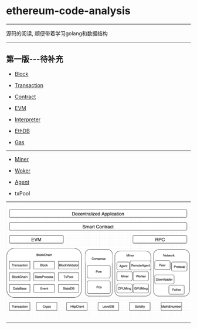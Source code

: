 # ethereum-code-analysis
----------------------------------------
源码的阅读, 顺便带着学习golang和数据结构

---------------------------------------

## 第一版---待补充

* [Block](https://github.com/xianfeng92/ethereum-code-analysis/blob/master/notes/Block.md)

* [Transaction](https://github.com/xianfeng92/ethereum-code-analysis/blob/master/notes/Transaction.md)

* [Contract](https://github.com/xianfeng92/ethereum-code-analysis/blob/master/notes/Contract.md)

* [EVM](https://github.com/xianfeng92/ethereum-code-analysis/blob/master/notes/evm.md)

* [Interpreter](https://github.com/xianfeng92/ethereum-code-analysis/blob/master/notes/interpreter.md)

* [EthDB](https://github.com/xianfeng92/ethereum-code-analysis/blob/master/notes/ethDB.md)

* [Gas](https://github.com/xianfeng92/ethereum-code-analysis/blob/master/notes/gas.md)

--------------------------------------------------------------------

* [Miner](https://github.com/xianfeng92/ethereum-code-analysis/blob/master/notes/Miner.md)

* [Woker](https://github.com/xianfeng92/ethereum-code-analysis/blob/master/notes/Worker.md)

* [Agent](https://github.com/xianfeng92/ethereum-code-analysis/blob/master/notes/Agent.md)

* txPool


----------------------------------------


![以太坊整体的架构图](https://github.com/xianfeng92/ethereum-code-analysis/blob/master/images/eth.png)


----------------------------------------
